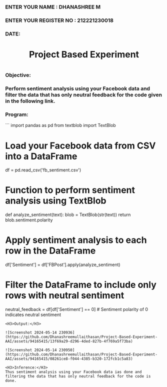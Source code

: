 <H3>ENTER YOUR NAME : DHANASHREE M</H3>
<H3>ENTER YOUR REGISTER NO : 212221230018</H3>
<H3>DATE:</H3>
<H1 Align="center">Project Based Experiment<H1>
<H3>Objective:<H3>
Perform sentiment analysis using your Facebook data and filter the data that has only neutral feedback for the code given in the following link.
<H3>Program:</H3>
```    
import pandas as pd
from textblob import TextBlob

# Load your Facebook data from CSV into a DataFrame
df = pd.read_csv('fb_sentiment.csv')

# Function to perform sentiment analysis using TextBlob
def analyze_sentiment(text):
    blob = TextBlob(str(text))
    return blob.sentiment.polarity

# Apply sentiment analysis to each row in the DataFrame
df['Sentiment'] = df['FBPost'].apply(analyze_sentiment)

# Filter the DataFrame to include only rows with neutral sentiment
neutral_feedback = df[df['Sentiment'] == 0]  # Sentiment polarity of 0 indicates neutral sentiment
```
<H3>Output:</H3>

![Screenshot 2024-05-14 230936](https://github.com/Dhanashreemullaithasan/Project-Based-Experiment-AAI/assets/94165415/13f69a29-d296-4ded-827b-4f769a5f73ba)

![Screenshot 2024-05-14 230950](https://github.com/Dhanashreemullaithasan/Project-Based-Experiment-AAI/assets/94165415/08261ce8-f044-4385-b320-172fcb1c5a83)

<H3>Inference:</H3>
Thus sentiment analysis using your Facebook data ias done and filtering the data that has only neutral feedback for the code is done.
